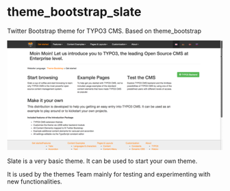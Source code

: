 # theme_bootstrap_slate

Twitter Bootstrap theme for TYPO3 CMS. Based on theme_bootstrap

![Screenshot](Meta/Screenshots/screenshot.png)

Slate is a very basic theme. It can be used to start your own theme.

It is used by the themes Team mainly for testing and experimenting with new functionalities.

<!---
![Screenshot](Meta/Screenshots/screenshot-01.png)
![Screenshot](Meta/Screenshots/screenshot-02.png)
![Screenshot](Meta/Screenshots/screenshot-03.png)
-->

